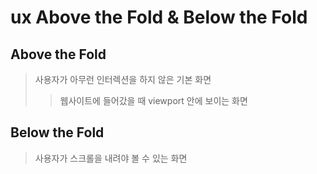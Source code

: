 # ux Above the Fold & Below the Fold

## Above the Fold

> 사용자가 아무런 인터렉션을 하지 않은 기본 화면
>
> > 웹사이트에 들어갔을 때 viewport 안에 보이는 화면

## Below the Fold

> 사용자가 스크롤을 내려야 볼 수 있는 화면
